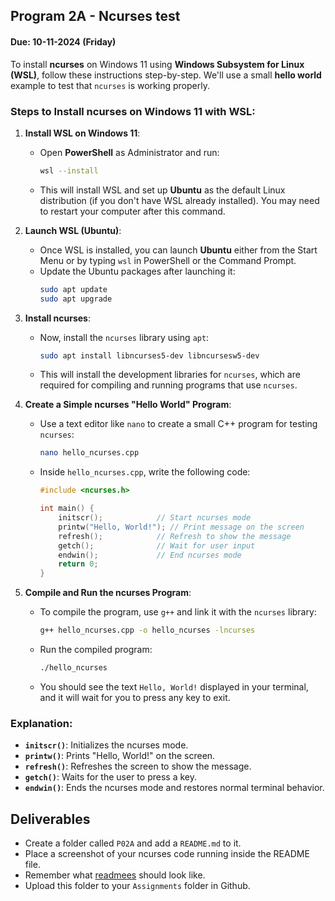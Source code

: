## Program 2A - Ncurses test

#### Due: 10-11-2024 (Friday)

To install **ncurses** on Windows 11 using **Windows Subsystem for Linux (WSL)**, follow these instructions step-by-step. We'll use a small **hello world** example to test that `ncurses` is working properly.

### Steps to Install ncurses on Windows 11 with WSL:

1. **Install WSL on Windows 11**:

   - Open **PowerShell** as Administrator and run:
     ```bash
     wsl --install
     ```
   - This will install WSL and set up **Ubuntu** as the default Linux distribution (if you don't have WSL already installed). You may need to restart your computer after this command.

2. **Launch WSL (Ubuntu)**:

   - Once WSL is installed, you can launch **Ubuntu** either from the Start Menu or by typing `wsl` in PowerShell or the Command Prompt.
   - Update the Ubuntu packages after launching it:
     ```bash
     sudo apt update
     sudo apt upgrade
     ```

3. **Install ncurses**:

   - Now, install the `ncurses` library using `apt`:
     ```bash
     sudo apt install libncurses5-dev libncursesw5-dev
     ```
   - This will install the development libraries for `ncurses`, which are required for compiling and running programs that use `ncurses`.

4. **Create a Simple ncurses "Hello World" Program**:

   - Use a text editor like `nano` to create a small C++ program for testing `ncurses`:

     ```bash
     nano hello_ncurses.cpp
     ```

   - Inside `hello_ncurses.cpp`, write the following code:

     ```cpp
     #include <ncurses.h>

     int main() {
         initscr();            // Start ncurses mode
         printw("Hello, World!"); // Print message on the screen
         refresh();            // Refresh to show the message
         getch();              // Wait for user input
         endwin();             // End ncurses mode
         return 0;
     }
     ```

5. **Compile and Run the ncurses Program**:

   - To compile the program, use `g++` and link it with the `ncurses` library:
     ```bash
     g++ hello_ncurses.cpp -o hello_ncurses -lncurses
     ```
   - Run the compiled program:

     ```bash
     ./hello_ncurses
     ```

   - You should see the text `Hello, World!` displayed in your terminal, and it will wait for you to press any key to exit.

### Explanation:

- **`initscr()`**: Initializes the ncurses mode.
- **`printw()`**: Prints "Hello, World!" on the screen.
- **`refresh()`**: Refreshes the screen to show the message.
- **`getch()`**: Waits for the user to press a key.
- **`endwin()`**: Ends the ncurses mode and restores normal terminal behavior.

## Deliverables

- Create a folder called `P02A` and add a `README.md` to it.
- Place a screenshot of your ncurses code running inside the README file.
- Remember what [readmees](../../Resources/02-Readmees/README.md) should look like.
- Upload this folder to your `Assignments` folder in Github.
